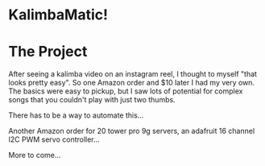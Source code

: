 # KalimbaMatic!

# The Project
After seeing a kalimba video on an instagram reel, I thought to myself "that looks pretty easy". So one Amazon order and $10 later I had my very own. The basics were easy to pickup, but I saw lots of potential for complex songs that you couldn't play with just two thumbs.

There has to be a way to automate this...

Another Amazon order for 20 tower pro 9g servers, an adafruit 16 channel I2C PWM servo controller...

More to come...

